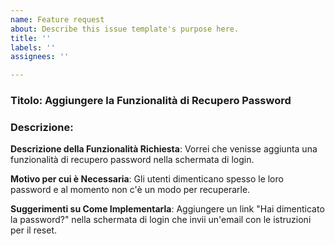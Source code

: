 ```yaml
---
name: Feature request
about: Describe this issue template's purpose here.
title: ''
labels: ''
assignees: ''

---
```


### Titolo: Aggiungere la Funzionalità di Recupero Password

### Descrizione:
**Descrizione della Funzionalità Richiesta**:
Vorrei che venisse aggiunta una funzionalità di recupero password nella schermata di login.

**Motivo per cui è Necessaria**:
Gli utenti dimenticano spesso le loro password e al momento non c'è un modo per recuperarle.

**Suggerimenti su Come Implementarla**:
Aggiungere un link "Hai dimenticato la password?" nella schermata di login che invii un'email con le istruzioni per il reset.

